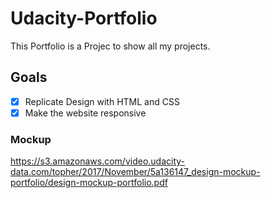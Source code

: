 # Udacity-Portfolio
This Portfolio is a Projec to show all my projects.

## Goals

  - [x] Replicate Design with HTML and CSS
  - [x] Make the website responsive
  
### Mockup

https://s3.amazonaws.com/video.udacity-data.com/topher/2017/November/5a136147_design-mockup-portfolio/design-mockup-portfolio.pdf